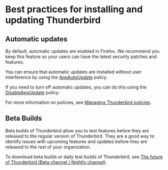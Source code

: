 # Best practices for installing and updating Thunderbird

## Automatic updates <a id="w_configuration-options"></a>

By default, automatic updates are enabled in Firefox. We recommend you keep this feature so your users can have the latest security patches and features.  
  
You can ensure that automatic updates are installed without user interference by using the [AppAutoUpdate](https://github.com/mozilla/policy-templates#appautoupdate) policy.

If you need to turn off automatic updates, you can do this using the [DisableAppUpdate](https://github.com/thundernest/policy-templates/blob/master/README.md#disableappupdate) policy.

For more information on policies, see [Managing Thunderbird policies](../manage-updates-policies-and-customization/managing-thunderbird-policies.md).

## Beta Builds <a id="w_beta-builds"></a>

Beta builds of Thunderbird allow you to test features before they are released to the regular version of Thunderbird. They are a good way to identify issues with upcoming features and updates before they are released to the rest of your organization.

To download beta builds or daily test builds of Thunderbird, see [The future of Thunderbird \(Beta channel / Nightly channel\)](https://www.thunderbird.net/#channel).



